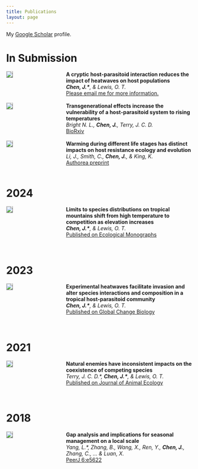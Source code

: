```yaml
---
title: Publications
layout: page
---
```


My [Google Scholar](https://scholar.google.com/citations?user=t6Vum2QAAAAJ&hl=en&oi=ao) profile.

# In Submission

<div style="display:flex;">

  <div style="flex:1; padding-right:5%">
    <img src="{{ site.url }}/imgs/paper-icons/multistressor.png" style="align:left; border: 1px solid #d3d3d3; border-style: outset;">
  </div>

  <div style="flex:2.5;">
    <b style="font-size: 100%;">A cryptic host-parasitoid interaction reduces the impact of heatwaves on host populations</b><br>
    <i><b>Chen, J.*</b>, & Lewis, O. T.</i><br>
    <a href="mailto:jinlin.chen@biology.ox.ac.uk">
        Please email me for more information.
    </a><br>
  </div>
</div>
&nbsp;

<div style="display:flex;">

  <div style="flex:1; padding-right:5%">
    <img src="{{ site.url }}/imgs/paper-icons/transgen1.jpg" style="align:left; border: 1px solid #d3d3d3; border-style: outset;">
  </div>

  <div style="flex:2.5;">
    <b style="font-size: 100%;">Transgenerational effects increase the vulnerability of a host-parasitoid system to rising temperatures</b><br>
    <i>Bright N. L., <b>Chen, J.</b>, Terry, J. C. D.</i><br>
    <a href="https://doi.org/10.1101/2024.08.16.608228">
        BioRxiv
    </a><br>
  </div>
</div>
&nbsp;

<div style="display:flex;">

  <div style="flex:1; padding-right:5%">
    <img src="{{ site.url }}/imgs/paper-icons/elegens.jpg" style="align:left; border: 1px solid #d3d3d3; border-style: outset;">
  </div>

  <div style="flex:2.5;">
    <b style="font-size: 100%;">Warming during different life stages has distinct impacts on host resistance ecology and evolution</b><br>
    <i>Li, J., Smith, C., <b>Chen, J.</b>, & King, K.</i><br>
    <a href="https://d197for5662m48.cloudfront.net/documents/publicationstatus/218785/preprint_pdf/aa75e409d91726f117e0eef42c89ee26.pdf">
        Authorea preprint
    </a><br>
  </div>
</div>
&nbsp;


# 2024

<div style="display:flex;">

  <div style="flex:1; padding-right:5%">
    <img src="{{ site.url }}/imgs/paper-icons/tpc.jpg" style="align:left; border: 1px solid #d3d3d3; border-style: outset;">
  </div>

  <div style="flex:2.5;">
    <b style="font-size: 100%;">Limits to species distributions on tropical mountains shift from high temperature to competition as elevation increases</b><br>
    <i><b>Chen, J.*</b>, & Lewis, O. T.</i><br>
    <a href="https://doi.org/10.1002/ecm.1597">
        Published on Ecological Monographs
    </a><br>
  </div>
</div>

&nbsp;

# 2023

<div style="display:flex;">

  <div style="flex:1; padding-right:5%">
    <img src="{{ site.url }}/imgs/paper-icons/commCage.jpg" style="align:left; border: 1px solid #d3d3d3; border-style: outset;">
  </div>

  <div style="flex:2.5;">
    <b style="font-size: 100%;">Experimental heatwaves facilitate invasion and alter species interactions and composition in a tropical host-parasitoid community</b><br>
    <i><b>Chen, J.*</b>, & Lewis, O. T.</i><br>
    <a href="https://doi.org/10.1111/gcb.16937">
        Published on Global Change Biology
    </a><br>
  </div>
</div>

&nbsp;

# 2021

<div style="display:flex;">

  <div style="flex:1; padding-right:5%">
    <img src="{{ site.url }}/imgs/paper-icons/coexistence.png" style="align:left; border: 1px solid #d3d3d3; border-style: outset;">
  </div>

  <div style="flex:2.5;">
    <b style="font-size: 100%;">Natural enemies have inconsistent impacts on the coexistence of competing species</b><br>
    <i>Terry, J. C. D.*, <b>Chen, J.*</b>, & Lewis, O. T.</i><br>
    <a href="https://doi.org/10.1111/1365-2656.13534">
        Published on Journal of Animal Ecology
    </a><br>
  </div>
</div>

&nbsp;



# 2018

<div style="display:flex;">

  <div style="flex:1; padding-right:5%">
    <img src="{{ site.url }}/imgs/paper-icons/wulingshan.jpeg" style="align:left; border: 1px solid #d3d3d3; border-style: outset;">
  </div>

  <div style="flex:2.5;">
    <b style="font-size: 100%;">Gap analysis and implications for seasonal management on a local scale</b><br>
    <i>Yang, L.*, Zhang, B., Wang, X., Ren, Y., <b>Chen, J.</b>, Zhang, C., ... & Luan, X.</i><br>
    <a href="https://doi.org/10.7717/peerj.5622">
        PeerJ 6:e5622
    </a><br>
  </div>
</div>

&nbsp;
